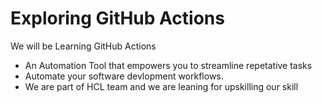 # Exploring GitHub Actions
We will be Learning GitHub Actions
- An Automation Tool that empowers you to streamline repetative tasks
- Automate your software devlopment workflows.
- We are part of HCL team and we are leaning for upskilling our skill